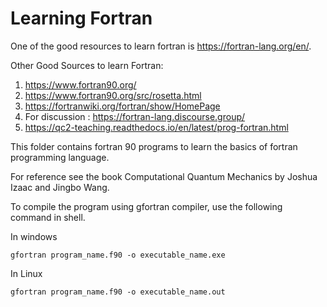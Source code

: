 # Learning Fortran
One of the good resources to learn fortran is https://fortran-lang.org/en/.

Other Good Sources to learn Fortran:
1. https://www.fortran90.org/
2. https://www.fortran90.org/src/rosetta.html
3. https://fortranwiki.org/fortran/show/HomePage
4. For discussion : https://fortran-lang.discourse.group/
5. https://qc2-teaching.readthedocs.io/en/latest/prog-fortran.html

This folder contains fortran 90 programs to learn the basics of fortran programming language. 

For reference see the book Computational Quantum Mechanics by Joshua Izaac and Jingbo Wang.

To compile the program using gfortran compiler, use the following command in shell.

In windows
```shell
gfortran program_name.f90 -o executable_name.exe
```

In Linux
```shell
gfortran program_name.f90 -o executable_name.out
```


